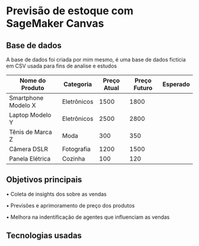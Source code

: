 # Previsão de estoque com SageMaker Canvas

## Base de dados

A base de dados foi criada por mim mesmo, é uma base de dados fictícia em CSV usada para fins de analise e estudos

|Nome do Produto|Categoria|Preço Atual|Preço Futuro|Esperado|
|-------|--------|--------|--------|-------|
|Smartphone Modelo X|Eletrônicos|1500|1800|
|Laptop Modelo Y|Eletrônicos|2500|2800|
|Tênis de Marca Z|Moda|300|350|
|Câmera DSLR|Fotografia|1200|1500|
|Panela Elétrica|Cozinha|100|120|


## Objetivos principais
• Coleta de insights dos sobre as vendas

• Previsões e aprimoramento de preço dos produtos 

• Melhora na indentificação de agentes que influenciam as vendas

## Tecnologias usadas



